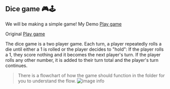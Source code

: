 ## Dice game 🎮🕹

We will be making a simple game!
My Demo 
[Play game](https://adam-muhtarif.github.io/dice-game/)

Original
[Play game](https://pig-game-returndev.netlify.app/)

The dice game is a two player game. Each turn, a player repeatedly rolls a die until either a 1 is rolled or the player decides to "hold": If the player rolls a 1, they score nothing and it becomes the next player's turn. If the player rolls any other number, it is added to their turn total and the player's turn continues.

> There is a flowchart of how the game should function in the folder for you to understand the flow.
![image info](./pig-game-flowchart.png)
